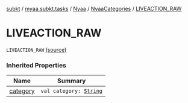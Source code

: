 [subkt](../../../index.md) / [myaa.subkt.tasks](../../index.md) / [Nyaa](../index.md) / [NyaaCategories](index.md) / [LIVEACTION_RAW](./-l-i-v-e-a-c-t-i-o-n_-r-a-w.md)

# LIVEACTION_RAW

`LIVEACTION_RAW` [(source)](https://github.com/Myaamori/SubKt/blob/master/src/main/kotlin/myaa/subkt/tasks/tasks.kt#L771)

### Inherited Properties

| Name | Summary |
|---|---|
| [category](category.md) | `val category: `[`String`](https://kotlinlang.org/api/latest/jvm/stdlib/kotlin/-string/index.html) |
